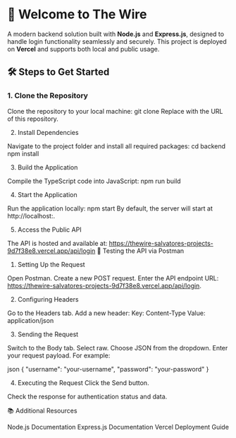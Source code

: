 # 🚀 Welcome to **The Wire**
A modern backend solution built with **Node.js** and **Express.js**, designed to handle login functionality seamlessly and securely. This project is deployed on **Vercel** and supports both local and public usage.

## 🛠️ **Steps to Get Started**

### **1. Clone the Repository**

Clone the repository to your local machine:
git clone <repository-url>
Replace <repository-url> with the URL of this repository.

2. Install Dependencies

Navigate to the project folder and install all required packages:
cd backend
npm install

3. Build the Application

Compile the TypeScript code into JavaScript:
npm run build

4. Start the Application

Run the application locally:
npm start
By default, the server will start at http://localhost:<port>.

5. Access the Public API

The API is hosted and available at:
https://thewire-salvatores-projects-9d7f38e8.vercel.app/api/login
🧪 Testing the API via Postman

1. Setting Up the Request

Open Postman.
Create a new POST request.
Enter the API endpoint URL: https://thewire-salvatores-projects-9d7f38e8.vercel.app/api/login.

2. Configuring Headers

Go to the Headers tab.
Add a new header:
Key: Content-Type
Value: application/json


3. Sending the Request

Switch to the Body tab.
Select raw.
Choose JSON from the dropdown.
Enter your request payload. For example:

json
{
    "username": "your-username",
    "password": "your-password"
}

4. Executing the Request
Click the Send button.

Check the response for authentication status and data.

📚 Additional Resources

Node.js Documentation
Express.js Documentation
Vercel Deployment Guide